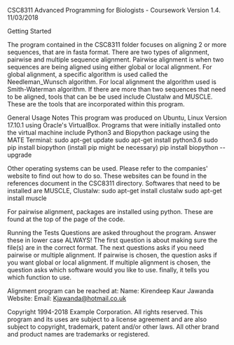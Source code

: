 CSC8311 Advanced Programming for Biologists - Coursework Version 1.4. 11/03/2018

Getting Started

The program contained in the CSC8311 folder focuses on aligning 2 or more sequences, that are in fasta format.
There are two types of alignment, pairwise and multiple sequence alignment. Pairwise alignment is when two sequences are being aligned 
using either global or local alignment. For global alignment, a specific algorithm is used called the Needleman_Wunsch algorithm. For local
alignment the algorithm used is Smith-Waterman algorithm. If there are more than two sequences that need to be aligned, tools that can be 
be used include Clustalw and MUSCLE. These are the tools that are incorporated within this program. 

General Usage Notes
This program was produced on Ubuntu, Linux Version 17.10.1 using Oracle's VirtualBox. Programs that were initially installed onto the 
virtual machine include Python3 and Biopython package using the MATE Terminal:
sudo apt-get update
sudo apt-get install python3.6
sudo pip install biopython (install pip might be necessary)
pip install biopython --upgrade

Other operating systems can be used. Please refer to the companies' website to find 
out how to do so. These websites can be found in the references document in the CSC8311 directory.
Softwares that need to be installed are MUSCLE, Clustalw:
sudo apt-get install clustalw
sudo apt-get install muscle

For pairwise alignment, packages are installed using python. 
These are found at the top of the page of the code.

Running the Tests
Questions are asked throughout the program. Answer these in lower case ALWAYS!
The first question is about making sure the file(s) are in the correct format. 
The next questions asks if you need pairwise or multiple alignment. 
If pairwise is chosen, the question asks if you want global or local alignment.
If multiple alignment is chosen, the question asks which software would you like to use.
finally, it tells you which function to use. 

Alignment program can be reached at:
Name: Kirendeep Kaur Jawanda
Website: 
Email: Kjawanda@hotmail.co.uk

Copyright 1994-2018 Example Corporation. All rights reserved. 
This program and its uses are subject to a license agreement and are also
subject to copyright, trademark, patent and/or other laws. 
All other brand and product names are trademarks or registered. 
